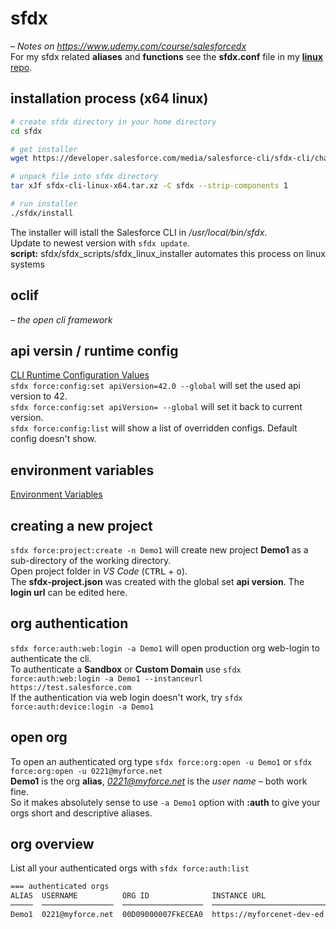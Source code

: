 # sfdx
*– Notes on https://www.udemy.com/course/salesforcedx* <br>
For my sfdx related **aliases** and **functions** see the **sfdx.conf** file in my [**linux** repo](https://github.com/HeikoKramer/linux/blob/main/dotfiles/sfdx.conf). <br>

## installation process (x64 linux)

```sh
# create sfdx directory in your home directory
cd sfdx

# get installer
wget https://developer.salesforce.com/media/salesforce-cli/sfdx-cli/channels/stable/sfdx-cli-linux-x64.tar.xz

# unpack file into sfdx directory
tar xJf sfdx-cli-linux-x64.tar.xz -C sfdx --strip-components 1

# run installer
./sfdx/install
```
The installer will istall the Salesforce CLI in */usr/local/bin/sfdx*. <br>
Update to newest version with `sfdx update`. <br>
**script:** sfdx/sfdx_scripts/sfdx_linux_installer automates this process on linux systems <br>

## oclif
*– the open cli framework* <br>

## api versin / runtime config
[CLI Runtime Configuration Values](https://developer.salesforce.com/docs/atlas.en-us.222.0.sfdx_dev.meta/sfdx_dev/sfdx_dev_cli_config_values.htm?search_text=runtime) <br>
`sfdx force:config:set apiVersion=42.0 --global` will set the used api version to 42. <br>
`sfdx force:config:set apiVersion= --global` will set it back to current version. <br>
`sfdx force:config:list` will show a list of overridden configs. Default config doesn't show. <br> 

## environment variables
[Environment Variables](https://developer.salesforce.com/docs/atlas.en-us.222.0.sfdx_dev.meta/sfdx_dev/sfdx_dev_cli_env_variables.htm?search_text=runtime) <br>

## creating a new project
`sfdx force:project:create -n Demo1` will create new project **Demo1** as a sub-directory of the working directory. <br>
Open project folder in *VS Code* (<kbd>CTRL</kbd> + <kbd>o</kbd>). <br>
The **sfdx-project.json** was created with the global set **api version**. The **login url** can be edited here. <br>
## org authentication
`sfdx force:auth:web:login -a Demo1` will open production org web-login to authenticate the cli. <br>
To authenticate a **Sandbox** or **Custom Domain** use `sfdx force:auth:web:login -a Demo1 --instanceurl https://test.salesforce.com` <br>
If the authentication via web login doesn't work, try `sfdx force:auth:device:login -a Demo1` <br>
## open org
To open an authenticated org type `sfdx force:org:open -u Demo1` or `sfdx force:org:open -u 0221@myforce.net` <br>
**Demo1** is the org **alias**, *0221@myforce.net* is the *user name* – both work fine. <br>
So it makes absolutely sense to use `-a Demo1` option with **:auth** to give your orgs short and descriptive aliases. <br>
## org overview
List all your authenticated orgs with `sfdx force:auth:list` <br>
```sh
=== authenticated orgs
ALIAS  USERNAME          ORG ID              INSTANCE URL                                 OAUTH METHOD
─────  ────────────────  ──────────────────  ───────────────────────────────────────────  ────────────
Demo1  0221@myforce.net  00D09000007FkECEA0  https://myforcenet-dev-ed.my.salesforce.com  web
```

